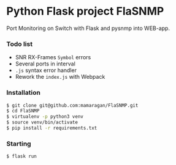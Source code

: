 # Python Flask project FlaSNMP
Port Monitoring on Switch with Flask and pysnmp into WEB-app.

### Todo list
 - SNR RX-Frames `Symbol` errors
 - Several ports in interval
 - `.js` syntax error handler
 - Rework the `index.js` with Webpack


### Installation
```sh
$ git clone git@github.com:mamaragan/FlaSNMP.git
$ cd FlaSNMP
$ virtualenv -p python3 venv
$ source venv/bin/activate
$ pip install -r requirements.txt
```

### Starting
```sh
$ flask run
```
